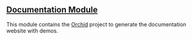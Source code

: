 ---
---

## [Documentation Module]({{page.link}})

This module contains the [Orchid](https://orchid.run) project to generate the documentation website with demos.
